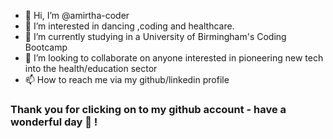 - 👋 Hi, I’m @amirtha-coder
- 👀 I’m interested in dancing ,coding and healthcare.
- 🌱 I’m currently studying in a University of Birmingham's Coding Bootcamp
- 💞️ I’m looking to collaborate on anyone interested in pioneering new tech into the health/education sector   
- 📫 How to reach me via my github/linkedin profile

 ### Thank you for clicking on to my github account - have a wonderful day 🥰 !

<!---
amirtha-coder/amirtha-coder is a ✨ special ✨ repository because its `README.md` (this file) appears on your GitHub profile.
You can click the Preview link to take a look at your changes.
--->
